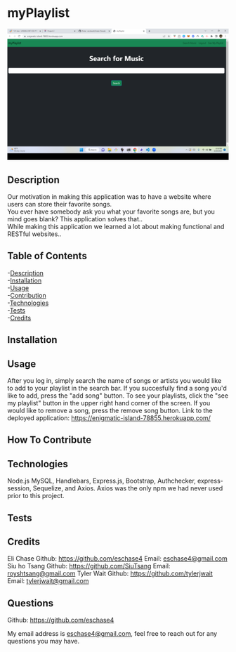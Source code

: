 # myPlaylist

![Picture of Deployed Application](/assets/Screenshot%20(70).png)        

<a name="description"></a>
## Description  
    
Our motivation in making this application was to have a website where users can store their favorite songs.<br>
You ever have somebody ask you what your favorite songs are, but you mind goes blank? This application solves that..<br>
While making this application we learned a lot about making functional and RESTful websites..<br>
    
    
## Table of Contents
-[Description](#description)<br> 
-[Installation](#installation)<br>
-[Usage](#usage)<br>
-[Contribution](#contribution)<br>
-[Technologies](#technologies)<br>
-[Tests](#tests)<br>
-[Credits](#credits)<br>

<a name="installation"></a>
## Installation







<a name="usage"></a>
## Usage

After you log in, simply search the name of songs or artists you would like to add to your playlist in the search bar. If you succesfully find a song you'd like to add, press the "add song" button. To see your playlists, click the "see my playlist" button in the upper right hand corner of the screen. If you would like to remove a song, press the remove song button.
Link to the deployed application: https://enigmatic-island-78855.herokuapp.com/

<a name="contribution"></a>
## How To Contribute



<a name="technologies"></a>
## Technologies

Node.js MySQL, Handlebars, Express.js, Bootstrap, Authchecker, express-session, Sequelize, and Axios.
Axios was the only npm we had never used prior to this project.

<a name="tests"></a>
## Tests



<a name="credits"></a>
## Credits 

Eli Chase 
    Github:  https://github.com/eschase4
    Email: eschase4@gmail.com
Siu ho Tsang 
    Github: https://github.com/SiuTsang
    Email: royshtsang@gmail.com
Tyler Wait
    Github: https://github.com/tylerjwait
    Email: tylerjwait@gmail.com

## Questions

Github: https://github.com/eschase4

My email address is eschase4@gmail.com, feel free to reach out for any questions you may have.